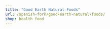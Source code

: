 ```yaml
---
title: "Good Earth Natural Foods"
url: /spanish-fork/good-earth-natural-foods/
shop: health food
---
```

